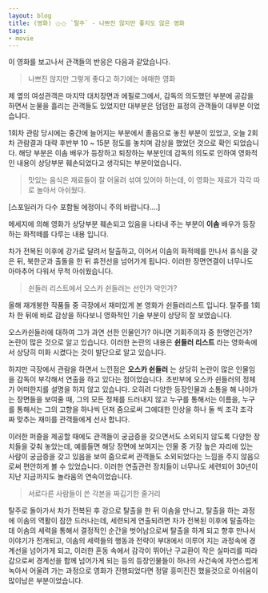 ```yaml
---
layout: blog
title: (영화) ⚝⚝ `탈주` - 나쁘진 않지만 좋지도 않은 영화
tags: 
- movie
---
```


이 영화를 보고나서 관객들의 반응은 다음과 같았습니다.

> 나쁘진 않지만 그렇게 좋다고 하기에는 애매한 영화 

제 옆의 여성관객은 마지막 대치장면과 에필로그에서, 감독의 의도했던 부분에 공감을 하면서 눈물을 흘리는 관객들도 있었지만 대부분은 덤덤한 표정의 관객들이 대부분 이었습니다.

1회차 관람 당시에는 중간에 늘어지는 부분에서 졸음으로 놓친 부분이 있었고, 오늘 2회차 관람결과 대략 후반부 10 ~ 15분 정도를 놓치며 감상을 했었던 것으로 확인 되었습니다. 해당 부분은 이솜 배우가 등장하고 퇴장하는 부분인데 감독의 의도로 인하여 영화적인 내용이 상당부분 훼손되었다고 생각되는 부분이었습니다.

> 맛있는 음식은 재료들이 잘 어울려 섞여 있어야 하는데, 이 영화는 재료가 각각 따로 놀아서 아쉬웠다.

[스포일러가 다수 포함될 에정이니 주의 바랍니다....]

메세지에 의해 영화가 상당부분 훼손되고 있음을 나타내 주는 부분이 **이솜** 배우가 등장하는 화적떼를 다루는 내용 입니다.

차가 전복된 이후에 강가로 달려서 탈출하고, 이어서 이솜의 화적떼를 만나서 휴식을 갖은 뒤, 북한군과 출돌을 한 뒤 휴전선을 넘어가게 됩니다. 이러한 장면연결이 너무나도 아마추어 다워서 무척 아쉬웠습니다.

> 쉰들러 리스트에서 오스카 쉰들러는 선인가 악인가?

올해 재개봉한 작품들 중 극장에서 재미있게 본 영화가 쉰들러리스트 입니다. 탈주를 1회차 한 뒤에 바로 감상을 하다보니 영화적인 기술 부분이 상당히 잘 보였습니다.

오스카쉰들러에 대하여 그가 과연 선한 인물인가? 아니면 기회주의자 중 한명인건가? 논란이 많은 것으로 알고 있습니다. 이러한 논란의 내용은 **쉰들러 리스트** 라는 영화속에서 상당히 미화 시켰다는 것이 발단으로 알고 있습니다.

하지만 극장에서 관람을 하면서 느낀점은 **오스카 쉰들러** 는 상당히 논란이 많은 인물임을 감독이 부각해서 연출을 하고 있다는 점이었습니다. 초반부에 오스카 쉰들러의 정체가 어떠한지를 설명을 하지 않고 있습니다. 오히려 다양한 등장인물과 소통을 해 나아가는 장면들을 보여줄 때, 그의 모든 정체를 드러내지 않고 누구를 통해서는 이름을, 누구를 통해서는 그의 고향을 하나씩 던져 줌으로써 그에대한 인상을 하나 둘 씩 조각 조각 짜 맞추는 재미를 관객들에게 선사 합니다.

이러한 퍼즐을 제공할 때에도 관객들이 궁금증을 갖으면서도 소외되지 않도록 다양한 장치들을 갖춰 놓았는데, 예를들면 해당 장면에 보여지는 인물 중 가장 높은 자리에 있는 사람이 궁금증을 갖고 있음을 보여 줌으로써 관객들도 소외되었다는 느낌을 주지 않음으로써 편안하게 볼 수 있었습니다. 이러한 연출관련 장치들이 너무나도 세련되어 30년이 지난 지금까지도 놀라움의 연속이었습니다.

> 서로다른 사람들이 쓴 각본을 짜깁기한 줄거리

탈주로 돌아가서 차가 전복된 후 강으로 탈출을 한 뒤 이솜을 만나고, 탈출을 하는 과정에 이솜의 역활이 잠깐 드러나는데, 세련되게 연출되려면 차가 전복된 이후에 탈출하는데 이솜의 세력을 통해서 결정적인 순간을 벗어남으로써 탈출을 하게 되고 향후 만나서 이야기가 전개되고, 이솜의 세력들의 행동과 전략이 부대에서 이루어 지는 과정속에 경계선을 넘어가게 되고, 이러한 혼동 속에서 감각이 뛰어난 구교환이 작은 실마리를 따라감으로써 경계선을 함께 넘어가게 되는 등의 등장인물들이 하나의 사건속에 자연스럽게 녹아서 어울려 가는 과정으로 영화가 진행되었다면 정말 흥미진진 했을것으로 아쉬움이 많이남은 부분이었습니다.
